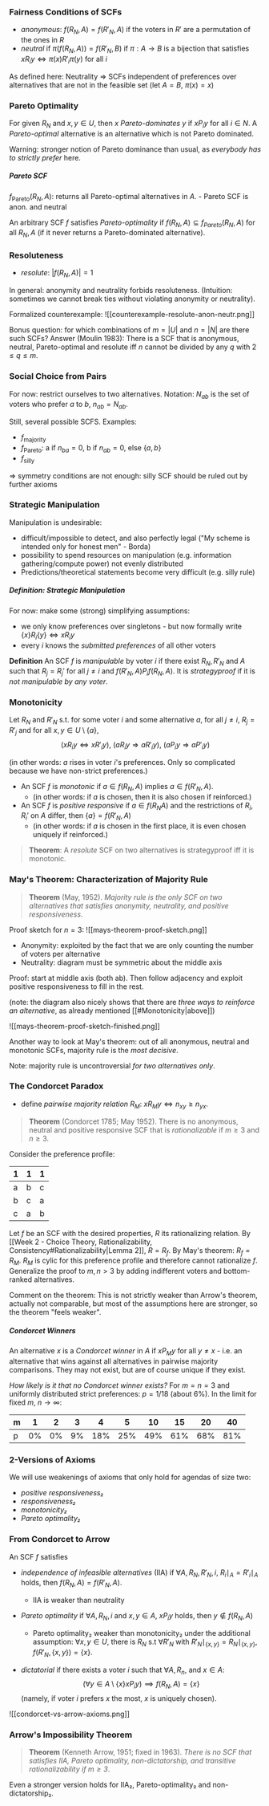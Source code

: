 




### Fairness Conditions of SCFs
- *anonymous*: $f(R_N, A) = f(R'_N, A)$ if the voters in $R'$ are a permutation of the ones in $R$
- *neutral* if $\pi(f(R_N, A)) = f(R'_N, B)$ if $\pi: A \to B$ is a bijection that satisfies $x R_i y  \Longleftrightarrow \pi(x) R'_i \pi(y)$ for all $i$


As defined here: Neutrality => SCFs independent of preferences over alternatives that are not in the feasible set (let $A=B$, $\pi(x) = x$)

### Pareto Optimality
For given $R_N$ and $x, y \in U$, then $x$ *Pareto-dominates* $y$ if $x P_i y$ for all $i \in N$. A *Pareto-optimal* alternative is an alternative which is not Pareto dominated.

Warning: stronger notion of Pareto dominance than usual, as *everybody has to strictly prefer* here.

##### Pareto SCF
$f_{\text{Pareto}}(R_N, A)$: returns all Pareto-optimal alternatives in $A$.
	- Pareto SCF is anon. and neutral
	
An arbitrary SCF $f$ satisfies *Pareto-optimality* if $f(R_N, A) \subseteq f_{Pareto}(R_N, A)$ for all $R_N, A$
(if it never returns a Pareto-dominated alternative).

### Resoluteness
- *resolute*: $|f(R_N, A)| = 1$

In general: anonymity and neutrality forbids resoluteness. (Intuition: sometimes we cannot break ties without violating anonymity or neutrality).

Formalized counterexample:
![[counterexample-resolute-anon-neutr.png]]

Bonus question: for which combinations of $m = |U|$ and $n = |N|$ are there such SCFs? Answer (Moulin 1983): There is a SCF that is anonymous, neutral, Pareto-optimal and resolute iff $n$ cannot be divided by any $q$ with $2 \leq q \leq m$.


### Social Choice from Pairs
For now: restrict ourselves to two alternatives. Notation: $N_{ab}$ is the set of voters who prefer $a$ to $b$, $n_{ab} = N_{ab}$.

Still, several possible SCFS. Examples:
- $f_{\text{majority}}$
- $f_{\text{Pareto}}$: a if $n_{ba} = 0$, b if $n_{ab} = 0$, else $\{a, b\}$
- $f_{\text{silly}}$

=> symmetry conditions are not enough: silly SCF should be ruled out by further axioms

### Strategic Manipulation

Manipulation is undesirable:
- difficult/impossible to detect, and also perfectly legal ("My scheme is intended only for honest men" - Borda)
- possibility to spend resources on manipulation (e.g. information gathering/compute power) not evenly distributed
- Predictions/theoretical statements become very difficult (e.g. silly rule)


##### Definition: Strategic Manipulation
For now: make some (strong) simplifying assumptions:
- we only know preferences over singletons - but now formally write $\{x \} R_i \{y \} \Leftrightarrow x R_i y$
- every $i$ knows the *submitted preferences* of all other voters

**Definition** An SCF $f$ is *manipulable* by voter $i$ if there exist $R_N, R'_N$ and $A$ such that $R_j = R_j'$ for all $j \neq i$ and $f(R'_N, A) P_i f(R_N, A)$. It is *strategyproof* if it is *not manipulable by any voter*.

### Monotonicity
Let $R_N$ and $R'_N$ s.t. for some voter $i$ and some alternative $a$, for all $j \neq i$, $R_j = R'_j$ and for all $x, y \in U \setminus \{a \}$,
$$(x R_i y \Leftrightarrow x R'_i y), ~(a R_i y \Rightarrow a R'_i y), ~(a P_i y \Rightarrow a P'_i y)$$

(in other words: $a$ rises in voter $i$'s preferences. Only so complicated because we have non-strict preferences.)

- An SCF $f$ is *monotonic* if $a \in f(R_N, A)$ implies $a \in f(R'_N, A)$.
	- (in other words: if $a$ is chosen, then it is also chosen if reinforced.)
- An SCF $f$ is *positive responsive* if $a \in f(R_N A)$ and the restrictions of $R_i, R_i'$ on $A$ differ, then $\{a \} = f(R'_N, A)$
	- (in other words: if $a$ is chosen in the first place, it is even chosen uniquely if reinforced.) 


> **Theorem**: A *resolute* SCF on two alternatives is strategyproof iff it is monotonic.


### May's Theorem: Characterization of Majority Rule
> **Theorem** (May, 1952).
> *Majority rule is the only SCF on two alternatives that satisfies anonymity, neutrality, and positive responsiveness*.


Proof sketch for $n=3$:
![[mays-theorem-proof-sketch.png]]

- Anonymity: exploited by the fact that we are only counting the number of voters per alternative
- Neutrality: diagram must be symmetric about the middle axis

Proof: start at middle axis (both ab). Then follow adjacency and exploit positive responsiveness to fill in the rest.

(note: the diagram also nicely shows that there are *three ways to reinforce an alternative*, as already mentioned [[#Monotonicity|above]])

![[mays-theorem-proof-sketch-finished.png]]


Another way to look at May's theorem: out of all anonymous, neutral and monotonic SCFs, majority rule is the *most decisive*.

Note: majority rule is uncontroversial *for two alternatives only*.


### The Condorcet Paradox
- define *pairwise majority relation* $R_M$: $x R_M y \Leftrightarrow n_{xy} \geq n_{yx}$.

> **Theorem** (Condorcet 1785; May 1952).
> There is no anonymous, neutral and positive responsive SCF that is *rationalizable* if $m \geq 3$ and $n \geq 3$.

Consider the preference profile:

| 1   | 1   | 1   |
| --- | --- | --- |
| a   | b   | c   |
| b   | c   | a   |
| c   | a   | b   | 



Let $f$ be an SCF with the desired properties, $R$ its rationalizing relation. By [[Week 2 - Choice Theory, Rationalizability, Consistency#Rationalizability|Lemma 2]], $R = R_f$. By May's theorem: $R_f = R_M$. $R_M$ is cylic for this preference profile and therefore cannot rationalize $f$. Generalize the proof to $m, n > 3$ by adding indifferent voters and bottom-ranked alternatives.

Comment on the theorem: This is not strictly weaker than Arrow's theorem, actually not comparable, but most of the assumptions here are stronger, so the theorem "feels weaker".


##### Condorcet Winners
An alternative $x$ is a *Condorcet winner* in $A$ if $x P_M y$ for all $y \neq x$ - i.e. an alternative that wins against all alternatives in pairwise majority comparisons. They may not exist, but are of course unique if they exist.

*How likely is it that no Condorcet winner exists?* For $m=n=3$ and uniformly distributed strict preferences: $p = 1/18$ (about 6%). In the limit for fixed $m$, $n \to \infty$:

| m   | 1   | 2   | 3   | 4   | 5   | 10  | 15  | 20  | 40  | 
| --- | --- | --- | --- | --- | --- | --- | --- | --- | --- |
| p   | 0%  | 0%  | 9%  | 18% | 25% | 49% | 61% | 68% | 81% |



### 2-Versions of Axioms
We will use weakenings of axioms that only hold for agendas of size two:
- *positive responsiveness₂*
- *responsiveness₂*
- *monotonicity₂*
- *Pareto optimality₂*

### From Condorcet to Arrow
An SCF *f* satisfies
- *independence of infeasible alternatives* (IIA) if $\forall A, R_N, R'_N, i$, $R_i \mid_A = R'_i\mid_A$ holds, then $f(R_N, A) = f(R'_N, A)$.
	- IIA is weaker than neutrality
- *Pareto optimality* if $\forall A, R_N, i$ and $x, y \in A$, $x P_i y$ holds, then $y \notin f(R_N, A)$
	- Pareto optimality₂ weaker than monotonicity₂ under the additional assumption: $\forall x, y \in U$, there is $R_N$ s.t $\forall R'_N$ with $R'_N \mid_{\{x,y\}} = R_N \mid_{\{x,y\}}$, $f(R'_N, \{x, y\}) = \{x \}$.

- *dictatorial* if there exists a voter $i$ such that $\forall A, R_n$, and $x \in A$: 
$$(\forall y \in A \setminus \{x\} x P_i y) \implies f(R_N, A) = \{x\}$$
(namely, if voter $i$ prefers $x$ the most, $x$ is uniquely chosen).

![[condorcet-vs-arrow-axioms.png]]


### Arrow's Impossibility Theorem
> **Theorem** (Kenneth Arrow, 1951; fixed in 1963).
> *There is no SCF that satisfies IIA, Pareto optimality, non-dictatorship, and transitive rationalizability if $m \geq 3$*.

Even a stronger version holds for IIA₂, Pareto-optimality₂ and non-dictatorship₂.
